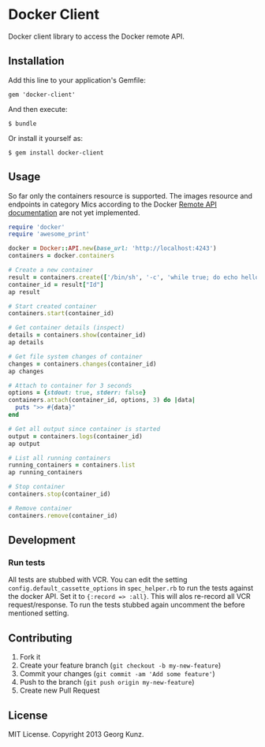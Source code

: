 # Docker Client

Docker client library to access the Docker remote API.

## Installation

Add this line to your application's Gemfile:

    gem 'docker-client'

And then execute:

    $ bundle

Or install it yourself as:

    $ gem install docker-client

## Usage

So far only the containers resource is supported. The images resource and endpoints in category Mics according to the Docker [Remote API documentation](http://docs.docker.io/en/latest/api/docker_remote_api.html) are not yet implemented.


````ruby
require 'docker'
require 'awesome_print'

docker = Docker::API.new(base_url: 'http://localhost:4243')
containers = docker.containers

# Create a new container
result = containers.create(['/bin/sh', '-c', 'while true; do echo hello world; sleep 1; done'], 'base')
container_id = result["Id"]
ap result

# Start created container
containers.start(container_id)

# Get container details (inspect)
details = containers.show(container_id)
ap details

# Get file system changes of container
changes = containers.changes(container_id)
ap changes

# Attach to container for 3 seconds
options = {stdout: true, stderr: false}
containers.attach(container_id, options, 3) do |data|
  puts ">> #{data}"
end

# Get all output since container is started
output = containers.logs(container_id)
ap output

# List all running containers
running_containers = containers.list
ap running_containers

# Stop container
containers.stop(container_id)

# Remove container
containers.remove(container_id)

````

## Development

### Run tests

All tests are stubbed with VCR. You can edit the setting `config.default_cassette_options` in `spec_helper.rb` to run the tests against the docker API. Set it to `{:record => :all}`. This will  alos re-record all VCR request/response. To run the tests stubbed again uncomment the before mentioned setting.

## Contributing

1. Fork it
2. Create your feature branch (`git checkout -b my-new-feature`)
3. Commit your changes (`git commit -am 'Add some feature'`)
4. Push to the branch (`git push origin my-new-feature`)
5. Create new Pull Request


## License

MIT License. Copyright 2013 Georg Kunz.

